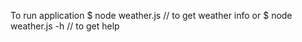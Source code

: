To run application
   $ node weather.js       // to get weather info
   or
   $ node weather.js -h    // to get help